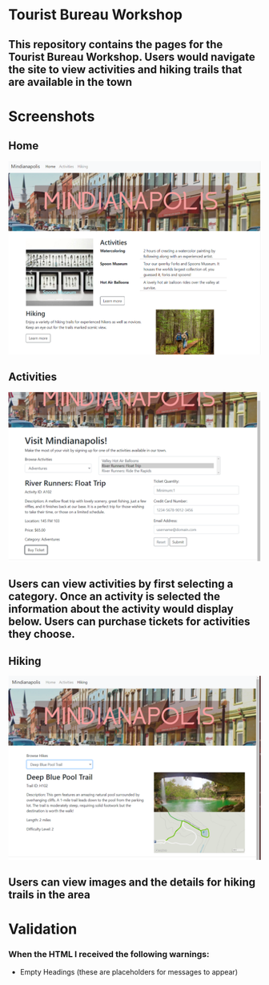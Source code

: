 # Tourist Bureau Workshop
## This repository contains the pages for the Tourist Bureau Workshop. Users would navigate the site to view activities and hiking trails that are available in the town

# Screenshots
## Home
![ScreenShot](img/homepage.png?raw=true  "ScreenShot")

## Activities
![ScreenShot](img/activitiesScreenshot.png?raw=true  "ScreenShot")
## Users can view activities by first selecting a category. Once an activity is selected the information about the activity would display below. Users can purchase tickets for activities they choose.

## Hiking
![ScreenShot](img/HikingScreenshot.png?raw=true  "ScreenShot")
## Users can view images and the details for hiking trails in the area 





# Validation
### When the HTML I received the following warnings: 
- Empty Headings (these are placeholders for messages to appear)

 
